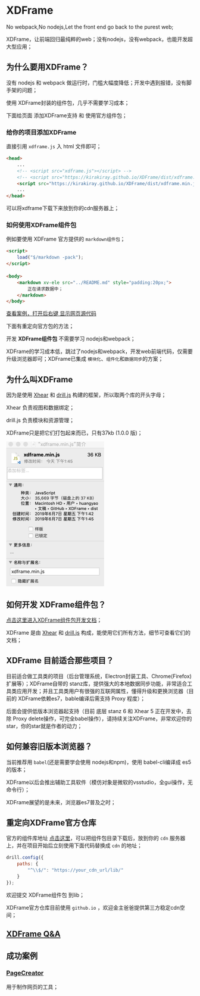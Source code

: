 # XDFrame

No webpack,No nodejs,Let the front end go back to the purest web;

XDFrame，让前端回归最纯粹的web；没有nodejs，没有webpack，也能开发超大型应用；

## 为什么要用XDFrame？

没有 nodejs 和 webpack 做运行时，门槛大幅度降低；开发中遇到报错，没有脚手架的问题；

使用 XDFrame封装的组件包，几乎不需要学习成本；

下面给页面 添加XDFrame支持 和 使用官方组件包；

### 给你的项目添加XDFrame

直接引用 `xdframe.js` 入 html 文件即可；

```html
<head>
    ...
    <!-- <script src="xdframe.js"></script> -->
    <!-- <script src="https://kirakiray.github.io/XDFrame/dist/xdframe.js"></script> -->
    <script src="https://kirakiray.github.io/XDFrame/dist/xdframe.min.js"></script>
    ...
</head>
```

可以将xdframe下载下来放到你的cdn服务器上；

### 如何使用XDFrame组件包

例如要使用 XDFrame 官方提供的 `markdown组件包`；

```html
<script>
    load("$/markdown -pack");
</script>

<body>
    <markdown xv-ele src="../README.md" style="padding:20px;">
        正在请求数据中；
    </markdown>
</body>
```

[查看案例，打开后右键 显示网页源代码](https://kirakiray.github.io/XDFrame/demo/markdown_test.html)

下面有重定向官方包的方法；

开发 **XDFrame组件包** 不需要学习 nodejs和webpack；

XDFrame的学习成本低，跳过了nodejs和webpack，开发web前端代码，仅需要升级浏览器即可；XDFrame已集成 `模块化`、`组件化`和`数据同步`的方案；

## 为什么叫XDFrame

因为是使用 [Xhear](https://github.com/kirakiray/Xhear) 和 [drill.js](https://github.com/kirakiray/drill.js) 构建的框架，所以取两个库的开头字母；

Xhear 负责视图和数据绑定；

drill.js 负责模块和资源管理；

XDFrame只是把它们打包起来而已，只有37kb (1.0.0 版)；

<img src="doc/sources/xdframe_fime_info.png" width="263" />

## 如何开发 XDFrame组件包？

[点击这里进入XDFrame组件包开发文档](doc/README.md)；

XDFrame 是由 [Xhear](https://github.com/kirakiray/Xhear) 和 [drill.js](https://github.com/kirakiray/drill.js) 构成，能使用它们所有方法，细节可查看它们的文档；

## XDFrame 目前适合那些项目？

目前适合做工具类的项目（后台管理系统，Electron封装工具、Chrome(Firefox)扩展等）；XDFrame自带的 stanz库，提供强大的本地数据同步功能，非常适合工具类应用开发；并且工具类用户有很强的互联网属性，懂得升级和更换浏览器（目前的 XDFrame依赖es7，bable编译后需支持 Proxy 程度）；

后面会提供低版本浏览器起支持（目前 底层 stanz 6 和 Xhear 5 正在开发中，去除 Proxy delete操作，可完全babel操作），请持续关注XDFrame，非常欢迎你的star，你的star就是作者的动力；

## 如何兼容旧版本浏览器？

当前推荐用 `babel`(还是需要学会使用 nodejs和npm)，使用 babel-cli编译成 es5 的版本；

XDFrame以后会推出辅助工具软件（模仿对象是微软的vsstudio，全gui操作，无命令行）；

XDFrame展望的是未来，浏览器es7普及之时；

## 重定向XDFrame官方仓库

官方的组件库地址 [点击这里](https://github.com/kirakiray/XDFrame/tree/master/lib)，可以把组件包目录下载后，放到你的 `cdn` 服务器上，并在项目开始后立刻使用下面代码替换成 `cdn` 的地址；

```javascript
drill.config({
    paths: {
        "^\\$/": "https://your_cdn_url/lib/"
    }
});
```

欢迎提交 XDFrame组件包 到lib；

XDFrame官方仓库目前使用 `github.io` ，欢迎金主爸爸提供第三方稳定cdn空间；

## [XDFrame Q&A](doc/qanda.md)

## 成功案例

### [PageCreator](https://kirakiray.com/pageCreator/)

用于制作网页的工具；
